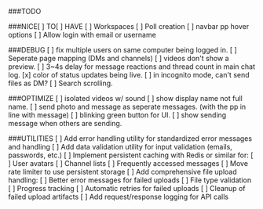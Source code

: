 ###TODO

###NICE[ ] TO[ ] HAVE
[ ] Workspaces
[ ] Poll creation
[ ] navbar pp hover options
[ ] Allow login with email or username


###DEBUG
[ ] fix multiple users on same computer being logged in.
[ ] Seperate page mapping (DMs and channels)
[ ] videos don't show a preview.
[ ] 3~4s delay for message reactions and thread count in main chat log.
[x] color of status updates being live.
[ ] in incognito mode, can't send files as DM?
[ ] Search scrolling.


###OPTIMIZE
[ ] isolated videos w/ sound
[ ] show display name not full name.
[ ] send photo and message as seperate messages. (with the pp in line with message)
[ ] blinking green button for UI.
[ ] show sending message when others are sending.


###UTILITIES
[ ] Add error handling utility for standardized error messages and handling
[ ] Add data validation utility for input validation (emails, passwords, etc.)
[ ] Implement persistent caching with Redis or similar for:
  [ ] User avatars
  [ ] Channel lists
  [ ] Frequently accessed messages
[ ] Move rate limiter to use persistent storage
[ ] Add comprehensive file upload handling:
  [ ]  Better error messages for failed uploads
  [ ]  File type validation
  [ ]  Progress tracking
  [ ]  Automatic retries for failed uploads
  [ ]  Cleanup of failed upload artifacts
[ ] Add request/response logging for API calls

